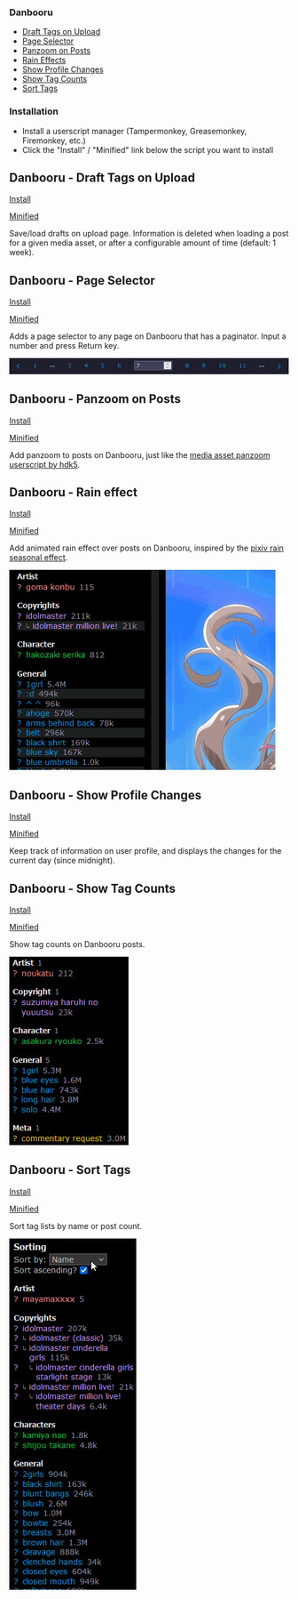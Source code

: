 ### Danbooru
* [Draft Tags on Upload](#danbooru---draft-tags-on-upload)
* [Page Selector](#danbooru---page-selector)
* [Panzoom on Posts](#danbooru---panzoom-on-posts)
* [Rain Effects](#danbooru---rain-effect)
* [Show Profile Changes](#danbooru---show-profile-changes)
* [Show Tag Counts](#danbooru---show-tag-counts)
* [Sort Tags](#danbooru---sort-tags)

### Installation

- Install a userscript manager (Tampermonkey, Greasemonkey, Firemonkey, etc.)
- Click the "Install" / "Minified" link below the script you want to install

## Danbooru - Draft Tags on Upload

[Install](https://github.com/ddmgy/userscripts/blob/master/packages/danbooru-draft-tags-on-upload/dist/danbooru-draft-tags-on-upload.user.js?raw=true)

[Minified](https://github.com/ddmgy/userscripts/blob/master/packages/danbooru-draft-tags-on-upload/dist/danbooru-draft-tags-on-upload.min.user.js?raw=true)

Save/load drafts on upload page. Information is deleted when loading a post for a given media asset, or after a configurable amount of time (default: 1 week).

## Danbooru - Page Selector

[Install](https://github.com/ddmgy/userscripts/blob/master/packages/danbooru-page-selector/dist/danbooru-page-selector.user.js?raw=true)

[Minified](https://github.com/ddmgy/userscripts/blob/master/packages/danbooru-page-selector/dist/danbooru-page-selector.min.user.js?raw=true)

Adds a page selector to any page on Danbooru that has a paginator. Input a number and press Return key.

![An example of the page selector](images/danbooru-page-selector.png)

## Danbooru - Panzoom on Posts

[Install](https://github.com/ddmgy/userscripts/blob/master/packages/danbooru-panzoom-on-posts/dist/danbooru-panzoom-on-posts.user.js?raw=true)

[Minified](https://github.com/ddmgy/userscripts/blob/master/packages/danbooru-panzoom-on-posts/dist/danbooru-panzoom-on-posts.min.user.js?raw=true)

Add panzoom to posts on Danbooru, just like the [media asset panzoom userscript by hdk5](https://github.com/hdk5/danbooru.user.js/blob/master/dist/mediaasset-panzoom.user.js).

## Danbooru - Rain effect

[Install](https://github.com/ddmgy/userscripts/blob/master/packages/danbooru-rain-effect/dist/danbooru-rain-effect.user.js?raw=true)

[Minified](https://github.com/ddmgy/userscripts/blob/master/packages/danbooru-rain-effect/dist/danbooru-rain-effect.min.user.js?raw=true)

Add animated rain effect over posts on Danbooru, inspired by the [pixiv rain seasonal effect](https://dic.pixiv.net/en/a/pixivRain2024).

![An example of the rain effect](images/danbooru-rain-effect.gif)

## Danbooru - Show Profile Changes

[Install](https://github.com/ddmgy/userscripts/blob/master/packages/danbooru-show-profile-changes/dist/danbooru-show-profile-changes.user.js?raw=true)

[Minified](https://github.com/ddmgy/userscripts/blob/master/packages/danbooru-show-profile-changes/dist/danbooru-show-profile-changes.min.user.js?raw=true)

Keep track of information on user profile, and displays the changes for the current day (since midnight).

## Danbooru - Show Tag Counts

[Install](https://github.com/ddmgy/userscripts/blob/master/packages/danbooru-show-tag-counts/dist/danbooru-show-tag-counts.user.js?raw=true)

[Minified](https://github.com/ddmgy/userscripts/blob/master/packages/danbooru-show-tag-counts/dist/danbooru-show-tag-counts.min.user.js?raw=true)

Show tag counts on Danbooru posts.

![An example of the tag counts](images/danbooru-show-tag-counts.png)

## Danbooru - Sort Tags

[Install](https://github.com/ddmgy/userscripts/blob/master/packages/danbooru-sort-tags/dist/danbooru-sort-tags.user.js?raw=true)

[Minified](https://github.com/ddmgy/userscripts/blob/master/packages/danbooru-sort-tags/dist/danbooru-sort-tags.min.user.js?raw=true)

Sort tag lists by name or post count.

![An example of the tag sorting](images/danbooru-sort-tags.gif)

